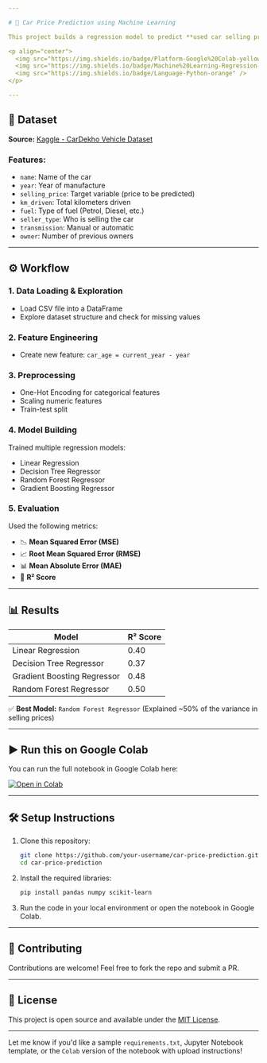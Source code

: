 ```yaml
---

# 🚗 Car Price Prediction using Machine Learning

This project builds a regression model to predict **used car selling prices** based on features such as manufacturing year, kilometers driven, fuel type, transmission, and more.

<p align="center">
  <img src="https://img.shields.io/badge/Platform-Google%20Colab-yellow?logo=googlecolab" />
  <img src="https://img.shields.io/badge/Machine%20Learning-Regression-blue" />
  <img src="https://img.shields.io/badge/Language-Python-orange" />
</p>

---
```


## 📁 Dataset

**Source:** [Kaggle - CarDekho Vehicle Dataset](https://www.kaggle.com/datasets/nehalbirla/vehicle-dataset-from-cardekho)

### Features:

* `name`: Name of the car
* `year`: Year of manufacture
* `selling_price`: Target variable (price to be predicted)
* `km_driven`: Total kilometers driven
* `fuel`: Type of fuel (Petrol, Diesel, etc.)
* `seller_type`: Who is selling the car
* `transmission`: Manual or automatic
* `owner`: Number of previous owners

---

## ⚙️ Workflow

### 1. Data Loading & Exploration

* Load CSV file into a DataFrame
* Explore dataset structure and check for missing values

### 2. Feature Engineering

* Create new feature: `car_age = current_year - year`

### 3. Preprocessing

* One-Hot Encoding for categorical features
* Scaling numeric features
* Train-test split

### 4. Model Building

Trained multiple regression models:

* Linear Regression
* Decision Tree Regressor
* Random Forest Regressor
* Gradient Boosting Regressor

### 5. Evaluation

Used the following metrics:

* 📉 **Mean Squared Error (MSE)**
* 📈 **Root Mean Squared Error (RMSE)**
* 📊 **Mean Absolute Error (MAE)**
* 🧠 **R² Score**

---

## 📊 Results

| Model                       | R² Score |
| --------------------------- | -------- |
| Linear Regression           | 0.40     |
| Decision Tree Regressor     | 0.37     |
| Gradient Boosting Regressor | 0.48     |
| Random Forest Regressor     | 0.50     |

✅ **Best Model:** `Random Forest Regressor` (Explained \~50% of the variance in selling prices)

---

## ▶️ Run this on Google Colab

You can run the full notebook in Google Colab here:

[![Open in Colab](https://colab.research.google.com/assets/colab-badge.svg)](YOUR_COLAB_NOTEBOOK_LINK_HERE)

---

## 🛠️ Setup Instructions

1. Clone this repository:

   ```bash
   git clone https://github.com/your-username/car-price-prediction.git
   cd car-price-prediction
   ```

2. Install the required libraries:

   ```bash
   pip install pandas numpy scikit-learn
   ```

3. Run the code in your local environment or open the notebook in Google Colab.

---

## 🤝 Contributing

Contributions are welcome! Feel free to fork the repo and submit a PR.

---

## 📄 License

This project is open source and available under the [MIT License](LICENSE).

---

Let me know if you'd like a sample `requirements.txt`, Jupyter Notebook template, or the `Colab` version of the notebook with upload instructions!
